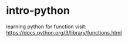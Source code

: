# intro-python
learning python
for function visit: https://docs.python.org/3/library/functions.html
